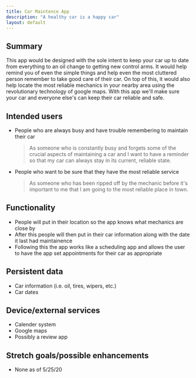 ```yaml
---
title: Car Maintence App
description: "A healthy car is a happy car"
layout: default
---
```


## Summary

This app would be designed with the sole intent to keep your car up to date from everything to an oil change to getting new control arms. It would help remind you of even the simple things and help even the most cluttered person remember to take good care of their car. On top of this, it would also help locate the most reliable mechanics in your nearby area using the revolutionary technology of google maps. With this app we'll make sure your car and everyone else's can keep their car reliable and safe. 

## Intended users

* People who are always busy and have trouble remembering to maintain their car

    > As someone who is constantly busy and forgets some of the crucial aspects of maintaining a car and I want to have a reminder so that my car can always stay in its current, reliable state. 

* People who want to be sure that they have the most reliable service 

    > As someone who has been ripped off by the mechanic before it's important to me that I am going to the most reliable place in town. 

## Functionality

* People will put in their location so the app knows what mechanics are close by 
* After this people will then put in their car information along with the date it last had maintainence 
* Following this the app works like a scheduling app and allows the user to have the app set appointments for their car as appropriate

## Persistent data

* Car information (i.e. oil, tires, wipers, etc.)
* Car dates
    
## Device/external services

* Calender system 
* Google maps
* Possibly a review app

## Stretch goals/possible enhancements 

* None as of 5/25/20
